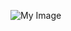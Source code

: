 ![My Image]([Advanced-Blogging-Application/staticfiles/screenshots/Screenshot-2.png](https://github.com/vit-vivekkumar/Advanced-Blogging-Application/blob/47c3a991514a0bb44736c4bae20f9c1737364055/staticfiles/screenshots/Screenshot%20(2).png))
